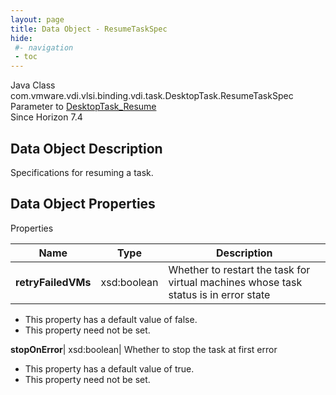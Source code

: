 ```yaml
---
layout: page
title: Data Object - ResumeTaskSpec
hide:
 #- navigation
 - toc
---
```






Java Class
    com.vmware.vdi.vlsi.binding.vdi.task.DesktopTask.ResumeTaskSpec  
Parameter to
     [DesktopTask_Resume](vdi.task.DesktopTask.md#resume)  
Since 
    Horizon 7.4

## Data Object Description 

Specifications for resuming a task. 

## Data Object Properties

Properties

Name |  Type |  Description   
---|---|---  
**retryFailedVMs**|  xsd:boolean|  Whether to restart the task for virtual machines whose task status is in error state   


  * This property has a default value of false.
* This property need not be set.

  
**stopOnError**|  xsd:boolean|  Whether to stop the task at first error   


  * This property has a default value of true.
* This property need not be set.

  
  
  
 
  
  


